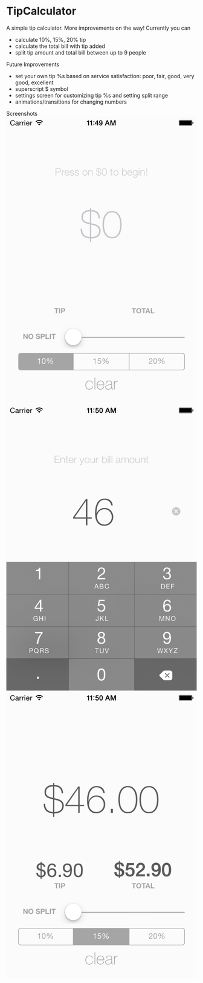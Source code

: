 TipCalculator
=============

A simple tip calculator. More improvements on the way!
Currently you can
- calculate 10%, 15%, 20% tip
- calculate the total bill with tip added
- split tip amount and total bill between up to 9 people

Future Improvements
- set your own tip %s based on service satisfaction: poor, fair, good, very good, excellent
- superscript $ symbol
- settings screen for customizing tip %s and setting split range
- animations/transitions for changing numbers

Screenshots
![starting screen](/images/start.png?raw=true "Starting Screen")
![inputting bill amount](/images/input.png?raw=true "Inputting Bill Amount")
![calculated tip and total](/images/end.png?raw=true "Calculated Tip and Total")

